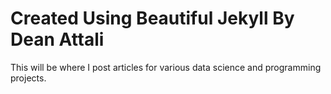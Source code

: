 # Created Using Beautiful Jekyll By Dean Attali

This will be where I post articles for various data science and programming projects.
